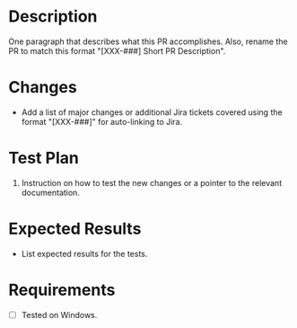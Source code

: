 # Description

One paragraph that describes what this PR accomplishes. Also, rename the PR to match this format "[XXX-###] Short PR Description".

# Changes

* Add a list of major changes or additional Jira tickets covered using the format "[XXX-###]" for auto-linking to Jira.

# Test Plan

1. Instruction on how to test the new changes or a pointer to the relevant documentation.

# Expected Results

* List expected results for the tests.

# Requirements
- [ ] Tested on Windows.

